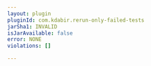 ```yaml
---
layout: plugin
pluginId: com.kdabir.rerun-only-failed-tests
jarSha1: INVALID
isJarAvailable: false
error: NONE
violations: []

---
```

